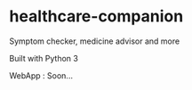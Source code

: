 # healthcare-companion
Symptom checker, medicine advisor and more

Built with Python 3

WebApp : Soon...
